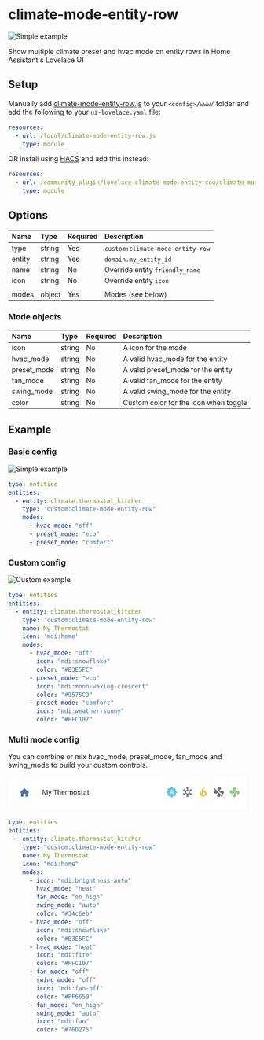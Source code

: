 # climate-mode-entity-row

![Simple example](images/overview.png)

Show multiple climate preset and hvac mode on entity rows in Home Assistant's Lovelace UI

## Setup

Manually add [climate-mode-entity-row.js](https://raw.githubusercontent.com/piitaya/lovelace-climate-mode-entity-row/master/climate-mode-entity-row.js)
to your `<config>/www/` folder and add the following to your `ui-lovelace.yaml` file:

```yaml
resources:
  - url: /local/climate-mode-entity-row.js
    type: module
```

OR install using [HACS](https://hacs.xyz/) and add this instead:

```yaml
resources:
  - url: /community_plugin/lovelace-climate-mode-entity-row/climate-mode-entity-row.js
    type: module
```

## Options

| Name   | Type   | Required | Description                      |
| :----- | :----- | :------- | :------------------------------- |
| type   | string | Yes      | `custom:climate-mode-entity-row` |
| entity | string | Yes      | `domain.my_entity_id`            |
| name   | string | No       | Override entity `friendly_name`  |
| icon   | string | No       | Override entity `icon`           |
|        |        |          |
| modes  | object | Yes      | Modes (see below)                |

### Mode objects

| Name        | Type   | Required | Description                           |
| :---------- | :----- | :------- | :------------------------------------ |
| icon        | string | No       | A icon for the mode                   |
| hvac_mode   | string | No       | A valid hvac_mode for the entity      |
| preset_mode | string | No       | A valid preset_mode for the entity    |
| fan_mode    | string | No       | A valid fan_mode for the entity       |
| swing_mode  | string | No       | A valid swing_mode for the entity     |
| color       | string | No       | Custom color for the icon when toggle |

## Example

### Basic config

![Simple example](images/simple_example.png)

```yaml
type: entities
entities:
  - entity: climate.thermostat_kitchen
    type: "custom:climate-mode-entity-row"
    modes:
      - hvac_mode: "off"
      - preset_mode: "eco"
      - preset_mode: "comfort"
```

### Custom config

![Custom example](images/custom_example.png)

```yaml
type: entities
entities:
  - entity: climate.thermostat_kitchen
    type: 'custom:climate-mode-entity-row'
    name: My Thermostat
    icon: 'mdi:home'
    modes:
      - hvac_mode: "off"
        icon: "mdi:snowflake"
        color: "#B3E5FC"
      - preset_mode: "eco"
        icon: "mdi:moon-waxing-crescent"
        color: "#9575CD"
      - preset_mode: "comfort"
        icon: "mdi:weather-sunny"
        color: "#FFC107"
```

### Multi mode config

You can combine or mix hvac_mode, preset_mode, fan_mode and swing_mode to build your custom controls.

![Multi example](images/multi_example.png)

```yaml
type: entities
entities:
  - entity: climate.thermostat_kitchen
    type: "custom:climate-mode-entity-row"
    name: My Thermostat
    icon: "mdi:home"
    modes:
      - icon: "mdi:brightness-auto"
        hvac_mode: "heat"
        fan_mode: "on_high"
        swing_mode: "auto"
        color: "#34c6eb"
      - hvac_mode: "off"
        icon: "mdi:snowflake"
        color: "#B3E5FC"
      - hvac_mode: "heat"
        icon: "mdi:fire"
        color: "#FFC107"
      - fan_mode: "off"
        swing_mode: "off"
        icon: "mdi:fan-off"
        color: "#FF6659"
      - fan_mode: "on_high"
        swing_mode: "auto"
        icon: "mdi:fan"
        color: "#76D275"
        
```
